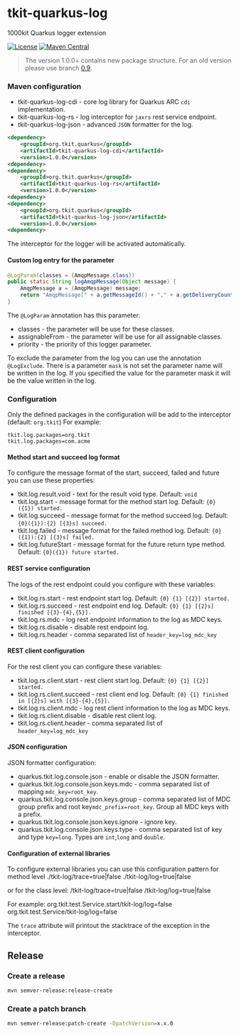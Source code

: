 # tkit-quarkus-log

1000kit Quarkus logger extension

[![License](https://img.shields.io/badge/license-Apache--2.0-green?style=for-the-badge&logo=apache)](https://www.apache.org/licenses/LICENSE-2.0)
[![Maven Central](https://img.shields.io/maven-central/v/org.tkit.quarkus/tkit-quarkus-log?logo=java&style=for-the-badge)](https://maven-badges.herokuapp.com/maven-central/org.tkit.quarkus/tkit-quarkus-log)

> The version 1.0.0+ contains new package structure. For an old version please use 
> branch [0.9](https://gitlab.com/1000kit/libs/quarkus/tkit-quarkus-log/-/tree/0.9).

### Maven configuration

 * tkit-quarkus-log-cdi - core log library for Quarkus ARC `cdi` implementation.
 * tkit-quarkus-log-rs - log interceptor for `jaxrs` rest service endpoint.
 * tkit-quarkus-log-json - advanced `JSON` formatter for the log.
   
```xml
<dependency>
    <groupId>org.tkit.quarkus</groupId>
    <artifactId>tkit-quarkus-log-cdi</artifactId>
    <version>1.0.0</version>
<dependency>
<dependency>
    <groupId>org.tkit.quarkus</groupId>
    <artifactId>tkit-quarkus-log-rs</artifactId>
    <version>1.0.0</version>
<dependency>
<dependency>
    <groupId>org.tkit.quarkus</groupId>
    <artifactId>tkit-quarkus-log-json</artifactId>
    <version>1.0.0</version>
<dependency>
```
The interceptor for the logger will be activated automatically.

#### Custom log entry for the parameter

```java
@LogParam(classes = {AmqpMessage.class})
public static String logAmqpMessage(Object message) {
    AmqpMessage a = (AmqpMessage) message;
    return "AmqpMessage[" + a.getMessageId() + "," + a.getDeliveryCount() + "]";
}
```

The ```@LogParam``` annotation has this parameter:
 * classes - the parameter will be use for these classes.
 * assignableFrom - the parameter will be use for all assignable classes.
 * priority - the priority of this logger parameter.

To exclude the parameter from the log you can use the annotation ```@LogExclude```.
There is a parameter ```mask``` is not set the parameter name will be written in the log.
If you specified the value for the parameter mask it will be the value written in the log.

### Configuration

Only the defined packages in the configuration will be add to the interceptor (default: `org.tkit`)
For example:
```properties
tkit.log.packages=org.tkit
tkit.log.packages=com.acme
```

#### Method start and succeed log format

To configure the message format of the start, succeed, failed and future you can use these properties:
 * tkit.log.result.void - text for the result void type. Default: ```void```
 * tkit.log.start - message format for the method start log. Default: ```{0}({1}) started.```
 * tkit.log.succeed - message format for the method succeed log. Default: ```{0}({1}):{2} [{3}s] succeed.```
 * tkit.log.failed - message format for the failed method log. Default: ```{0}({1}):{2} [{3}s] failed.```
 * tkit.log.futureStart - message format for the future return type method. Default: ```{0}({1}) future started.```
 
#### REST service configuration

The logs of the rest endpoint could you configure with these variables:
 * tkit.log.rs.start - rest endpoint start log. Default: ```{0} {1} [{2}] started.```
 * tkit.log.rs.succeed - rest endpoint end log. Default: ```{0} {1} [{2}s] finished [{3}-{4},{5}].```
 * tkit.log.rs.mdc - log rest endpoint information to the log as MDC keys.
 * tkit.log.rs.disable - disable rest endpoint log.
 * tkit.log.rs.header - comma separated list of `header_key=log_mdc_key`
  
#### REST client configuration 

For the rest client you can configure these variables:
 * tkit.log.rs.client.start - rest client start log. Default:  ```{0} {1} [{2}] started.```
 * tkit.log.rs.client.succeed - rest client end log. Default:  ```{0} {1} finished in [{2}s] with [{3}-{4},{5}].```
 * tkit.log.rs.client.mdc - log rest client information to the log as MDC keys.
 * tkit.log.rs.client.disable - disable rest client log.
 * tkit.log.rs.client.header - comma separated list of `header_key=log_mdc_key`
         
#### JSON configuration

JSON formatter configuration:
 * quarkus.tkit.log.console.json - enable or disable the JSON formatter.
 * quarkus.tkit.log.console.json.keys.mdc - comma separated list of mapping `mdc_key=root_key`.
 * quarkus.tkit.log.console.json.keys.group - comma separated list of MDC group prefix and root key`mdc_prefix=root_key`. Group all MDC keys with a prefix.
 * quarkus.tkit.log.console.json.keys.ignore - ignore key.
 * quarkus.tkit.log.console.json.keys.type - comma separated list of key and type `key=long`. Types are `int`,`long` and `double`.
         
#### Configuration of external libraries

To configure external libraries you can use this configuration pattern for method level
<class>.<method>/tkit-log/trace=true|false
<class>.<method>/tkit-log/log=true|false

or for the class level:
<class>/tkit-log/trace=true|false
<class>/tkit-log/log=true|false

For example:
org.tkit.test.Service.start/tkit-log/log=false
org.tkit.test.Service/tkit-log/log=false

The ```trace``` attribute will printout the stacktrace of the exception in the interceptor.

## Release

### Create a release

```bash
mvn semver-release:release-create
```

### Create a patch branch
```bash
mvn semver-release:patch-create -DpatchVersion=x.x.0

